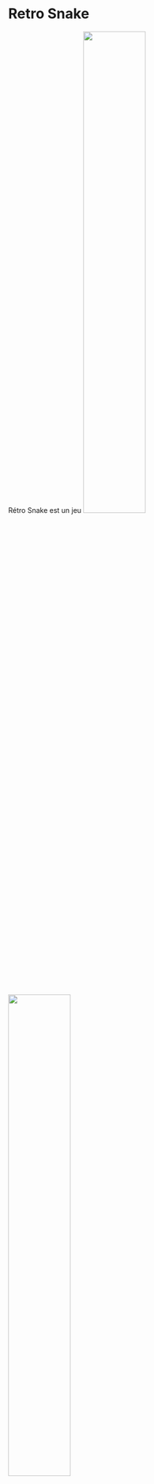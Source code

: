 # Retro Snake
Rétro Snake est un jeu 
<img src="https://github.com/user-attachments/assets/d2dd0e00-8f50-49bd-9de9-28cadbc9b28d" width=50% height=50%>
<img src="https://github.com/user-attachments/assets/a970f73a-d9c4-4bfd-ba44-c4e8f56da76e" width=50% height=50%>
<img src="https://github.com/user-attachments/assets/9bc299eb-1880-4266-a478-6ad6ee2c44d0" width=50% height=50%>


